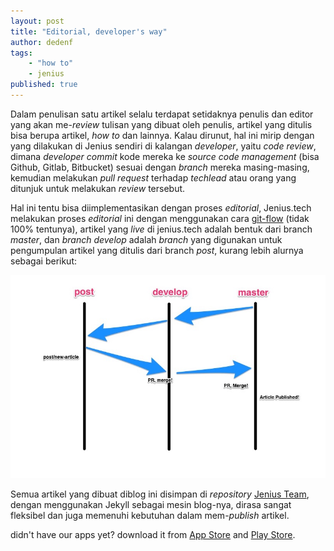 ```yaml
---
layout: post
title: "Editorial, developer's way"
author: dedenf
tags:
    - "how to"
    - jenius
published: true
---
```


Dalam penulisan satu artikel selalu terdapat setidaknya penulis dan editor yang akan me-*review* tulisan yang dibuat oleh penulis, artikel yang ditulis bisa berupa artikel, _how to_ dan lainnya. Kalau dirunut, hal ini mirip dengan yang dilakukan di Jenius sendiri di kalangan _developer_, yaitu _code review_, dimana _developer_ _commit_ kode mereka ke _source code management_ (bisa Github, Gitlab, Bitbucket) sesuai dengan _branch_ mereka masing-masing, kemudian melakukan _pull request_ terhadap _techlead_ atau orang yang ditunjuk untuk melakukan _review_ tersebut.

Hal ini tentu bisa diimplementasikan dengan proses _editorial_, Jenius.tech melakukan proses _editorial_ ini dengan menggunakan cara [git-flow](https://github.com/nvie/gitflow) (tidak 100% tentunya), artikel yang _live_ di jenius.tech adalah bentuk dari branch _master_, dan _branch_ _develop_ adalah _branch_ yang digunakan untuk pengumpulan artikel yang ditulis dari branch _post_, kurang lebih alurnya sebagai berikut:

![article flows](/images/posts/article-published.jpg)

Semua artikel yang dibuat diblog ini disimpan di *repository* [Jenius Team](https://github.com/jeniusTeam/jeniusteam.github.io), dengan menggunakan Jekyll sebagai mesin blog-nya, dirasa sangat fleksibel dan juga memenuhi kebutuhan dalam mem-*publish* artikel.


didn't have our apps yet? download it from [App Store](https://app.appsflyer.com/id1079340119?pid=jenius.com&c=2017HomePage-bottom) and [Play Store](https://app.appsflyer.com/com.btpn.dc?pid=jenius.com&c=2017HomePage-bottom).
